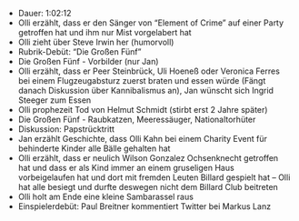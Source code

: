 - Dauer: 1:02:12  
- Olli erzählt, dass er den Sänger von “Element of Crime” auf einer Party getroffen hat und ihm nur Mist vorgelabert hat  
- Olli zieht über Steve Irwin her (humorvoll)  
- Rubrik-Debüt: “Die Großen Fünf”  
- Die Großen Fünf - Vorbilder (nur Jan)  
- Olli erzählt, dass er Peer Steinbrück, Uli Hoeneß oder Veronica Ferres bei einem Flugzeugabsturz zuerst braten und essen würde (Fängt danach Diskussion über Kannibalismus an), Jan wünscht sich Ingrid Steeger zum Essen  
- Olli prophezeit Tod von Helmut Schmidt (stirbt erst 2 Jahre später)  
- Die Großen Fünf - Raubkatzen, Meeressäuger, Nationaltorhüter  
- Diskussion: Papstrücktritt  
- Jan erzählt Geschichte, dass Olli Kahn bei einem Charity Event für behinderte Kinder alle Bälle gehalten hat  
- Olli erzählt, dass er neulich Wilson Gonzalez Ochsenknecht getroffen hat und dass er als Kind immer an einem gruseligen Haus vorbeigelaufen hat und dort mit fremden Leuten Billard gespielt hat – Olli hat alle besiegt und durfte deswegen nicht dem Billard Club beitreten  
- Olli holt am Ende eine kleine Sambarassel raus  
- Einspielerdebüt: Paul Breitner kommentiert Twitter bei Markus Lanz  
